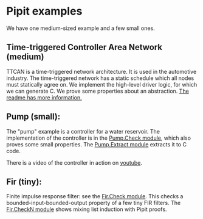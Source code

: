 # Pipit examples

We have one medium-sized example and a few small ones.

## Time-triggered Controller Area Network (medium)

TTCAN is a time-triggered network architecture. It is used in the automotive industry.
The time-triggered network has a static schedule which all nodes must statically agree on.
We implement the high-level driver logic, for which we can generate C.
We prove some properties about an abstraction.
[The readme has more information.](ttcan/readme.md)


## Pump (small):
The "pump" example is a controller for a water reservoir.
The implementation of the controller is in the [Pump.Check module](Pump.Check.fst), which also proves some small properties.
The [Pump.Extract module](Pump.Extract.fst) extracts it to C code.

There is a video of the controller in action on [youtube](https://youtu.be/6IybbQFPOl8).

## Fir (tiny):
Finite impulse response filter: see the [Fir.Check module](Fir.Check.fst).
This checks a bounded-input-bounded-output property of a few tiny FIR filters.
The [Fir.CheckN module](Fir.CheckN.fst) shows mixing list induction with Pipit proofs.
